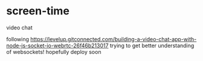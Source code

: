 # screen-time
video chat

following https://levelup.gitconnected.com/building-a-video-chat-app-with-node-js-socket-io-webrtc-26f46b213017
trying to get better understanding of websockets! hopefully deploy soon 
